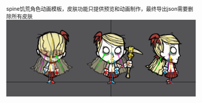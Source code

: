 spine饥荒角色动画模板，皮肤功能只提供预览和动画制作，最终导出json需要删除所有皮肤
![img](https://github.com/Windfine-Github/DST_Spine_Animation_Templates/blob/main/coverGIF.gif)
